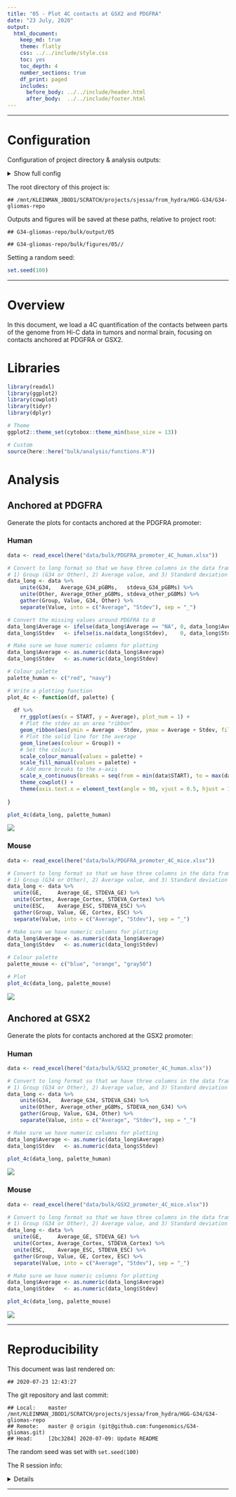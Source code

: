 ```yaml
---
title: "05 - Plot 4C contacts at GSX2 and PDGFRA"
date: "23 July, 2020"
output:
  html_document:
    keep_md: true
    theme: flatly
    css: ../../include/style.css
    toc: yes
    toc_depth: 4
    number_sections: true
    df_print: paged
    includes:
      before_body: ../../include/header.html
      after_body:  ../../include/footer.html
---
```


<!-- FRONT MATTER, insert configuration info -->


<!-- Load custom CSS/JS for code folding -->
<link rel="stylesheet" type="text/css" href="../../include/hideOutput.css">
<script src="../../include/hideOutput.js"></script>

***

# Configuration

Configuration of project directory & analysis outputs:

<details><summary>Show full config</summary>

```r
library(here)

# Set up outputs
message("Document index: ", doc_id)
```

```
## Document index: 05
```

```r
# Specify where to save outputs
out        <- here(subdir, "output", doc_id); dir.create(out, recursive = TRUE)
figout     <- here(subdir, "figures", doc_id, "/"); dir.create(figout, recursive = TRUE)
cache      <- paste0("~/tmp/", basename(here()), "/", subdir, "/", doc_id, "/")
```

</details>

The root directory of this project is:

```
## /mnt/KLEINMAN_JBOD1/SCRATCH/projects/sjessa/from_hydra/HGG-G34/G34-gliomas-repo
```

Outputs and figures will be saved at these paths, relative to project root:

```
## G34-gliomas-repo/bulk/output/05
```

```
## G34-gliomas-repo/bulk/figures/05//
```



Setting a random seed:

```r
set.seed(100)
```

***

<!-- END OF FRONT MATTER -->


# Overview

In this document, we load a 4C quantification of the contacts between parts of the genome from Hi-C 
data in tumors and normal brain, focusing on contacts anchored at PDGFRA or GSX2.

# Libraries


```r
library(readxl)
library(ggplot2)
library(cowplot)
library(tidyr)
library(dplyr)

# Theme
ggplot2::theme_set(cytobox::theme_min(base_size = 13))

# Custom
source(here::here("bulk/analysis/functions.R"))
```

# Analysis

## Anchored at PDGFRA

Generate the plots for contacts anchored at the PDGFRA promoter:

### Human


```r
data <- read_excel(here("data/bulk/PDGFRA_promoter_4C_human.xlsx"))

# Convert to long format so that we have three columns in the data frame:
# 1) Group (G34 or Other), 2) Average value, and 3) Standard deviation value
data_long <- data %>%
    unite(G34,   Average_G34_pGBMs,   stdeva_G34_pGBMs) %>%
    unite(Other, Average_Other_pGBMs, stdeva_other_pGBMs) %>%
    gather(Group, Value, G34, Other) %>%
    separate(Value, into = c("Average", "Stdev"), sep = "_")

# Convert the missing values around PDGFRA to 0
data_long$Average <- ifelse(data_long$Average == "NA", 0, data_long$Average)
data_long$Stdev   <- ifelse(is.na(data_long$Stdev),    0, data_long$Stdev)

# Make sure we have numeric columns for plotting
data_long$Average <- as.numeric(data_long$Average)
data_long$Stdev   <- as.numeric(data_long$Stdev)
```



```r
# Colour palette
palette_human <- c("red", "navy")

# Write a plotting function
plot_4c <- function(df, palette) {
  
  df %>%
    rr_ggplot(aes(x = START, y = Average), plot_num = 1) +
    # Plot the stdev as an area "ribbon"
    geom_ribbon(aes(ymin = Average - Stdev, ymax = Average + Stdev, fill = Group), alpha = 0.3) +
    # Plot the solid line for the average
    geom_line(aes(colour = Group)) +
    # Set the colours
    scale_colour_manual(values = palette) +
    scale_fill_manual(values = palette) +
    # Add more breaks to the x-axis
    scale_x_continuous(breaks = seq(from = min(data$START), to = max(data$START), by = 20000)) +
    theme_cowplot() +
    theme(axis.text.x = element_text(angle = 90, vjust = 0.5, hjust = 1, size = rel(0.7)))
  
}

plot_4c(data_long, palette_human)
```

![](/mnt/KLEINMAN_JBOD1/SCRATCH/projects/sjessa/from_hydra/HGG-G34/G34-gliomas-repo/bulk/figures/05//human_pdgfra_plot-1.png)<!-- -->


### Mouse


```r
data <- read_excel(here("data/bulk/PDGFRA_promoter_4C_mice.xlsx"))

# Convert to long format so that we have three columns in the data frame:
# 1) Group (G34 or Other), 2) Average value, and 3) Standard deviation value
data_long <- data %>%
  unite(GE,     Average_GE, STDEVA_GE) %>%
  unite(Cortex, Average_Cortex, STDEVA_Cortex) %>%
  unite(ESC,    Average_ESC, STDEVA_ESC) %>%
  gather(Group, Value, GE, Cortex, ESC) %>%
  separate(Value, into = c("Average", "Stdev"), sep = "_")

# Make sure we have numeric columns for plotting
data_long$Average <- as.numeric(data_long$Average)
data_long$Stdev   <- as.numeric(data_long$Stdev)
```



```r
# Colour palette
palette_mouse <- c("blue", "orange", "gray50")

# Plot
plot_4c(data_long, palette_mouse)
```

![](/mnt/KLEINMAN_JBOD1/SCRATCH/projects/sjessa/from_hydra/HGG-G34/G34-gliomas-repo/bulk/figures/05//mouse_pdgfra_plot-1.png)<!-- -->

## Anchored at GSX2

Generate the plots for contacts anchored at the GSX2 promoter:

### Human


```r
data <- read_excel(here("data/bulk/GSX2_promoter_4C_human.xlsx"))

# Convert to long format so that we have three columns in the data frame:
# 1) Group (G34 or Other), 2) Average value, and 3) Standard deviation value
data_long <- data %>%
    unite(G34,   Average_G34, STDEVA_G34) %>%
    unite(Other, Average_other_pGBMs, STDEVA_non_G34) %>%
    gather(Group, Value, G34, Other) %>%
    separate(Value, into = c("Average", "Stdev"), sep = "_")

# Make sure we have numeric columns for plotting
data_long$Average <- as.numeric(data_long$Average)
data_long$Stdev   <- as.numeric(data_long$Stdev)
```



```r
plot_4c(data_long, palette_human)
```

![](/mnt/KLEINMAN_JBOD1/SCRATCH/projects/sjessa/from_hydra/HGG-G34/G34-gliomas-repo/bulk/figures/05//human_gsx2_plot-1.png)<!-- -->


### Mouse


```r
data <- read_excel(here("data/bulk/GSX2_promoter_4C_mice.xlsx"))

# Convert to long format so that we have three columns in the data frame:
# 1) Group (G34 or Other), 2) Average value, and 3) Standard deviation value
data_long <- data %>%
  unite(GE,     Average_GE, STDEVA_GE) %>%
  unite(Cortex, Average_Cortex, STDEVA_Cortex) %>%
  unite(ESC,    Average_ESC, STDEVA_ESC) %>%
  gather(Group, Value, GE, Cortex, ESC) %>%
  separate(Value, into = c("Average", "Stdev"), sep = "_")

# Make sure we have numeric columns for plotting
data_long$Average <- as.numeric(data_long$Average)
data_long$Stdev   <- as.numeric(data_long$Stdev)
```



```r
plot_4c(data_long, palette_mouse)
```

![](/mnt/KLEINMAN_JBOD1/SCRATCH/projects/sjessa/from_hydra/HGG-G34/G34-gliomas-repo/bulk/figures/05//mouse_gsx2_plot-1.png)<!-- -->


<!-- END MATTER, insert reproducibility info -->


***

<!-- Create reproducibility receipt e.g. https://github.com/benmarwick/rrtools/blob/master/inst/templates/paper.Rmd -->

# Reproducibility

This document was last rendered on:

```
## 2020-07-23 12:43:27
```

The git repository and last commit:

```
## Local:    master /mnt/KLEINMAN_JBOD1/SCRATCH/projects/sjessa/from_hydra/HGG-G34/G34-gliomas-repo
## Remote:   master @ origin (git@github.com:fungenomics/G34-gliomas.git)
## Head:     [2bc3284] 2020-07-09: Update README
```

The random seed was set with `set.seed(100)`

The R session info:
<details>

```
## R version 3.5.0 (2018-04-23)
## Platform: x86_64-redhat-linux-gnu (64-bit)
## Running under: CentOS Linux 7 (Core)
## 
## Matrix products: default
## BLAS/LAPACK: /var/chroots/hydrars-centos-7/usr/lib64/R/lib/libRblas.so
## 
## locale:
##  [1] LC_CTYPE=en_US.UTF-8 LC_NUMERIC=C         LC_TIME=C           
##  [4] LC_COLLATE=C         LC_MONETARY=C        LC_MESSAGES=C       
##  [7] LC_PAPER=C           LC_NAME=C            LC_ADDRESS=C        
## [10] LC_TELEPHONE=C       LC_MEASUREMENT=C     LC_IDENTIFICATION=C 
## 
## attached base packages:
## [1] stats     graphics  grDevices utils     datasets  methods   base     
## 
## other attached packages:
## [1] dplyr_0.7.7   tidyr_0.8.2   cowplot_0.9.4 ggplot2_3.1.0 readxl_1.2.0 
## [6] here_0.1     
## 
## loaded via a namespace (and not attached):
##   [1] cytobox_0.6.1       Seurat_2.3.4        Rtsne_0.15         
##   [4] colorspace_1.4-0    ggridges_0.5.1      ellipsis_0.2.0.1   
##   [7] class_7.3-14        modeltools_0.2-22   mclust_5.4.2       
##  [10] rprojroot_1.3-2     htmlTable_1.13.1    base64enc_0.1-3    
##  [13] rstudioapi_0.9.0    proxy_0.4-22        npsurv_0.4-0       
##  [16] bit64_0.9-7         flexmix_2.3-14      mvtnorm_1.0-10     
##  [19] codetools_0.2-15    splines_3.5.0       R.methodsS3_1.7.1  
##  [22] lsei_1.2-0          robustbase_0.93-2   knitr_1.21         
##  [25] jsonlite_1.6        Formula_1.2-3       ica_1.0-2          
##  [28] cluster_2.0.7-1     kernlab_0.9-27      png_0.1-7          
##  [31] R.oo_1.22.0         httr_1.4.0          compiler_3.5.0     
##  [34] backports_1.1.3     assertthat_0.2.0    Matrix_1.2-14      
##  [37] lazyeval_0.2.1      lars_1.2            acepack_1.4.1      
##  [40] htmltools_0.3.6     tools_3.5.0         igraph_1.2.2       
##  [43] bindrcpp_0.2.2      gtable_0.2.0        glue_1.4.1         
##  [46] reshape2_1.4.3      RANN_2.6            Rcpp_1.0.0         
##  [49] cellranger_1.1.0    trimcluster_0.1-2.1 vctrs_0.3.1        
##  [52] gdata_2.18.0        ape_5.2             nlme_3.1-137       
##  [55] iterators_1.0.10    fpc_2.1-11.1        lmtest_0.9-36      
##  [58] gbRd_0.4-11         xfun_0.12           stringr_1.3.1      
##  [61] irlba_2.3.3         lifecycle_0.2.0     gtools_3.8.1       
##  [64] DEoptimR_1.0-8      zoo_1.8-4           MASS_7.3-49        
##  [67] scales_1.0.0        doSNOW_1.0.16       parallel_3.5.0     
##  [70] RColorBrewer_1.1-2  yaml_2.2.0          reticulate_1.10    
##  [73] pbapply_1.4-0       gridExtra_2.3       segmented_0.5-3.0  
##  [76] rpart_4.1-13        latticeExtra_0.6-28 stringi_1.2.4      
##  [79] foreach_1.4.4       randomForest_4.6-14 checkmate_1.9.1    
##  [82] caTools_1.17.1.1    bibtex_0.4.2        Rdpack_0.10-1      
##  [85] SDMTools_1.1-221    rlang_0.4.6         pkgconfig_2.0.2    
##  [88] dtw_1.20-1          prabclus_2.2-7      bitops_1.0-6       
##  [91] evaluate_0.12       lattice_0.20-35     ROCR_1.0-7         
##  [94] purrr_0.3.4         bindr_0.1.1         htmlwidgets_1.3    
##  [97] bit_1.1-14          tidyselect_1.1.0    plyr_1.8.4         
## [100] magrittr_1.5        R6_2.3.0            snow_0.4-3         
## [103] gplots_3.0.1.1      Hmisc_4.2-0         pillar_1.4.4       
## [106] foreign_0.8-70      withr_2.1.2         mixtools_1.1.0     
## [109] fitdistrplus_1.0-14 survival_2.41-3     nnet_7.3-12        
## [112] tsne_0.1-3          tibble_3.0.1        hdf5r_1.0.0        
## [115] crayon_1.3.4        KernSmooth_2.23-15  rmarkdown_1.11     
## [118] viridis_0.5.1       grid_3.5.0          data.table_1.12.0  
## [121] git2r_0.27.1        metap_1.1           digest_0.6.16      
## [124] diptest_0.75-7      R.utils_2.7.0       stats4_3.5.0       
## [127] munsell_0.5.0       viridisLite_0.3.0
```

</details>


***

<!-- END OF END MATTER -->
